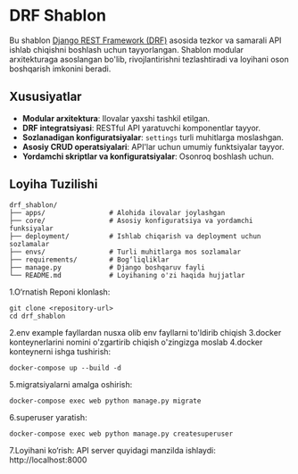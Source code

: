 # DRF Shablon

Bu shablon [Django REST Framework (DRF)](https://www.django-rest-framework.org/) asosida tezkor va samarali API ishlab chiqishni boshlash uchun tayyorlangan. Shablon modular arxitekturaga asoslangan bo'lib, rivojlantirishni tezlashtiradi va loyihani oson boshqarish imkonini beradi.

## Xususiyatlar

- **Modular arxitektura**: Ilovalar yaxshi tashkil etilgan.
- **DRF integratsiyasi**: RESTful API yaratuvchi komponentlar tayyor.
- **Sozlanadigan konfiguratsiyalar**: `settings` turli muhitlarga moslashgan.
- **Asosiy CRUD operatsiyalari**: API'lar uchun umumiy funktsiyalar tayyor.
- **Yordamchi skriptlar va konfiguratsiyalar**: Osonroq boshlash uchun.

## Loyiha Tuzilishi

```plaintext
drf_shablon/
├── apps/                # Alohida ilovalar joylashgan
├── core/                # Asosiy konfiguratsiya va yordamchi funksiyalar
├── deployment/          # Ishlab chiqarish va deployment uchun sozlamalar
├── envs/                # Turli muhitlarga mos sozlamalar
├── requirements/        # Bog‘liqliklar
├── manage.py            # Django boshqaruv fayli
└── README.md            # Loyihaning o'zi haqida hujjatlar
```

1.O‘rnatish
Reponi klonlash:

```plaintext
git clone <repository-url>
cd drf_shablon
```

2.env example fayllardan nusxa olib env fayllarni to'ldirib chiqish
3.docker konteynerlarini nomini o'zgartirib chiqish o'zingizga moslab
4.docker konteynerni ishga tushirish:

```plaintext
docker-compose up --build -d
```

5.migratsiyalarni amalga oshirish:

```plaintext
docker-compose exec web python manage.py migrate
```

6.superuser yaratish:

```plaintext
docker-compose exec web python manage.py createsuperuser
```

7.Loyihani ko‘rish:
API server quyidagi manzilda ishlaydi:
http://localhost:8000